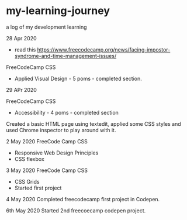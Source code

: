 # my-learning-journey
a log of my development learning

28 Apr 2020
- read this https://www.freecodecamp.org/news/facing-impostor-syndrome-and-time-management-issues/

FreeCodeCamp CSS
- Applied Visual Design - 5 poms - completed section.


29 APr 2020

FreeCodeCamp CSS
- Accessibility - 4 poms - completed section

Created a basic HTML page using textedit, applied some CSS styles and used Chrome inspector to play around with it.

2 May 2020
FreeCode Camp CSS
- Responsive Web Design Principles
- CSS flexbox

3 May 2020
FreeCode Camp CSS
- CSS Grids
- Started first project

4 May 2020
Completed freecodecamp first project in Codepen.

6th May 2020
Started 2nd freecoecamp codepen project.
